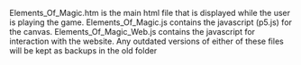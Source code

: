 Elements_Of_Magic.htm is the main html file that is displayed while the user is playing the game.
Elements_Of_Magic.js contains the javascript (p5.js) for the canvas.
Elements_Of_Magic_Web.js contains the javascript for interaction with the website.
Any outdated versions of either of these files will be kept as backups in the old folder